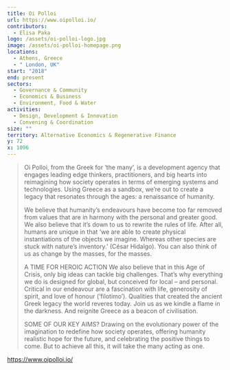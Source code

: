 ```yaml
---
title: Oi Polloi
url: https://www.oipolloi.io/
contributors:
  - Elisa Paka
logo: /assets/oi-polloi-logo.jpg
image: /assets/oi-polloi-homepage.png
locations:
  - Athens, Greece
  - " London, UK"
start: "2018"
end: present
sectors:
  - Governance & Community
  - Economics & Business
  - Environment, Food & Water
activities:
  - Design, Development & Innovation
  - Convening & Coordination
size: ""
territory: Alternative Economics & Regenerative Finance
y: 72
x: 1096
---
```

> Oi Polloi, from the Greek for ‘the many’, is a development agency that engages leading edge thinkers, practitioners, and big hearts into reimagining how society operates in terms of emerging systems and technologies. Using Greece as a sandbox, we’re out to create a legacy that resonates through the ages: a renaissance of humanity.
> 
> We believe that humanity’s endeavours have become too far removed from values that are in harmony with the personal and greater good. We also believe that it’s down to us to rewrite the rules of life. After all, humans are unique in that ‘we are able to create physical instantiations of the objects we imagine. Whereas other species are stuck with nature’s inventory.’ (César Hidalgo). You can also think of us as change by the masses, for the masses.
> 
> A TIME FOR HEROIC ACTION
> We also believe that in this Age of Crisis, only big ideas can tackle big challenges. That’s why everything we do is designed for global, but conceived for local – and personal. Critical in our endeavour are a fascination with life, generosity of spirit, and love of honour (‘filotimo’). Qualities that created the ancient Greek legacy the world reveres today. Join us as we kindle a flame in the darkness. And reignite Greece as a beacon of civilisation.
> 
> SOME OF OUR KEY AIMS?
> Drawing on the evolutionary power of the imagination to redefine how society operates, offering humanity realistic hope for the future, and celebrating the positive things to come. But to achieve all this, it will take the many acting as one.

https://www.oipolloi.io/
